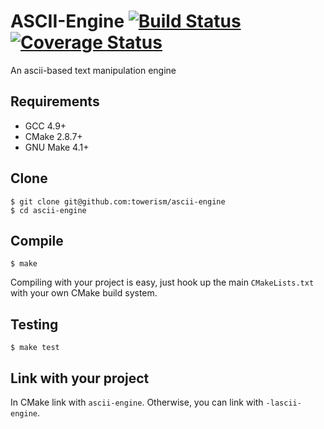 
# ASCII-Engine [![Build Status](https://travis-ci.org/Towerism/ascii-engine.svg?branch=develop)](https://travis-ci.org/Towerism/ascii-engine) [![Coverage Status](https://coveralls.io/repos/Towerism/ascii-engine/badge.svg?branch=develop)](https://coveralls.io/r/Towerism/ascii-engine?branch=develop)
An ascii-based text manipulation engine

## Requirements
* GCC 4.9+
* CMake 2.8.7+
* GNU Make 4.1+

## Clone
```
$ git clone git@github.com:towerism/ascii-engine
$ cd ascii-engine
```

## Compile
```
$ make
```
Compiling with your project is easy, just hook up the main `CMakeLists.txt` with your own CMake build system.

## Testing
```
$ make test
```

## Link with your project
In CMake link with `ascii-engine`. Otherwise, you can link with `-lascii-engine`.

